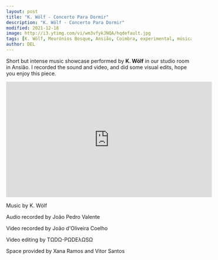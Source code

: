 ```yaml
---
layout: post
title: "K. Wölf - Concerto Para Dormir"
description: "K. Wölf - Concerto Para Dormir"
modified: 2021-12-18
image: http://i3.ytimg.com/vi/wm3vfykJNQA/hqdefault.jpg
tags: [K. Wölf, Meurónios Bosque, Ansião, Coimbra, experimental, música portuguesa, ambient, guitar,TΩDΩ-PΩDEλΩSΩ, guitarra elétrica, Gonçalo Parreirão]
author: DEL
---
```


Short but intense music showcase performed by **K. Wölf** in our studio room in Ansião. I recorded the sound and video, and did some visual edits, hope you enjoy this piece.

<iframe width="560" height="315" src="https://www.youtube.com/embed/wm3vfykJNQA" frameborder="0" allowfullscreen></iframe>

Music by K. Wölf

Audio recorded by João Pedro Valente

Video recorded by João d'Oliveira Coelho

Video editing by TΩDΩ-PΩDEλΩSΩ

Space provided by Xana Ramos and Vitor Santos

